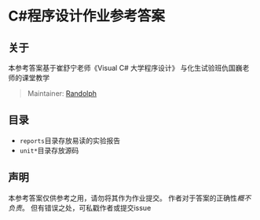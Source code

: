 # C#程序设计作业参考答案

## 关于

本参考答案基于崔舒宁老师《Visual C# 大学程序设计》
与化生试验班仇国巍老师的课堂教学

 > Maintainer: [Randolph](mailto:liuyujiaokok@126.com)

## 目录

 - `reports`目录存放易读的实验报告
 - `unit*`目录存放源码

## 声明

本参考答案仅供参考之用，请勿将其作为作业提交。
作者对于答案的正确性*概不负责*。
但有错误之处，可私戳作者或提交issue

